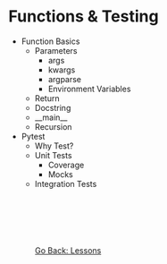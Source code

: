 # Functions & Testing    
* Function Basics
    * Parameters
        * args
        * kwargs
        * argparse
        * Environment Variables
    * Return
    * Docstring
    * \_\_main__
    * Recursion
* Pytest
    * Why Test?
    * Unit Tests
        * Coverage
        * Mocks
    * Integration Tests
\
\
\
\
\
\
\
[Go Back: Lessons](../../lessons/README.md)